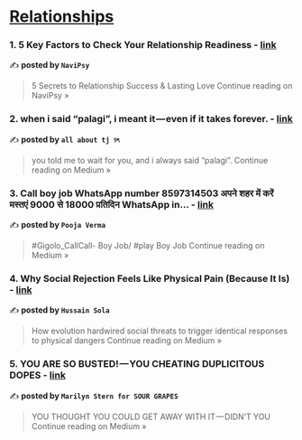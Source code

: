 
<h1><a href=https://medium.com/tag/relationships/recommended target="_blank" rel="noopener noreferrer">Relationships</a></h1>
<h3>1. 5 Key Factors to Check Your Relationship Readiness - <a href="https://medium.com/navipsy/5-key-factors-to-check-your-relationship-readiness-eaeffab6aaf6?source=rss------relationships-5" target="_blank" rel="noopener noreferrer">link</a></h3>

✍️ **posted by `NaviPsy`**

<blockquote>5 Secrets to Relationship Success & Lasting Love
Continue reading on NaviPsy »</blockquote>

<h3>2. when i said “palagi”, i meant it — even if it takes forever. - <a href="https://medium.com/@zaewrites_/when-i-said-palagi-i-meant-it-even-if-it-takes-forever-8c6c083488df?source=rss------relationships-5" target="_blank" rel="noopener noreferrer">link</a></h3>

✍️ **posted by `all about tj ୨ৎ`**

<blockquote>you told me to wait for you, and i always said “palagi”.
Continue reading on Medium »</blockquote>

<h3>3. Call boy job WhatsApp number 8597314503 अपने शहर में करें मस्तएं 9000 से 18000 प्रतिदिन WhatsApp in… - <a href="https://medium.com/@pv3271173/call-boy-job-whatsapp-number-8597314503-%E0%A4%85%E0%A4%AA%E0%A4%A8%E0%A5%87-%E0%A4%B6%E0%A4%B9%E0%A4%B0-%E0%A4%AE%E0%A5%87%E0%A4%82-%E0%A4%95%E0%A4%B0%E0%A5%87%E0%A4%82-%E0%A4%AE%E0%A4%B8%E0%A5%8D%E0%A4%A4%E0%A4%8F%E0%A4%82-9000-%E0%A4%B8%E0%A5%87-18000-%E0%A4%AA%E0%A5%8D%E0%A4%B0%E0%A4%A4%E0%A4%BF%E0%A4%A6%E0%A4%BF%E0%A4%A8-whatsapp-in-776f52148780?source=rss------relationships-5" target="_blank" rel="noopener noreferrer">link</a></h3>

✍️ **posted by `Pooja Verma`**

<blockquote>#Gigolo_CallCall- Boy Job/ #play Boy Job
Continue reading on Medium »</blockquote>

<h3>4. Why Social Rejection Feels Like Physical Pain (Because It Is) - <a href="https://medium.com/@bothandneither33/why-social-rejection-feels-like-physical-pain-because-it-is-8e160809c8b5?source=rss------relationships-5" target="_blank" rel="noopener noreferrer">link</a></h3>

✍️ **posted by `Hussain Sola`**

<blockquote>How evolution hardwired social threats to trigger identical responses to physical dangers
Continue reading on Medium »</blockquote>

<h3>5. YOU ARE SO BUSTED! — YOU CHEATING DUPLICITOUS DOPES - <a href="https://medium.com/@mhmstern/you-are-so-busted-you-cheating-duplicitous-dopes-ff22deb3424e?source=rss------relationships-5" target="_blank" rel="noopener noreferrer">link</a></h3>

✍️ **posted by `Marilyn Stern for SOUR GRAPES`**

<blockquote>YOU THOUGHT YOU COULD GET AWAY WITH IT — DIDN’T YOU
Continue reading on Medium »</blockquote>

